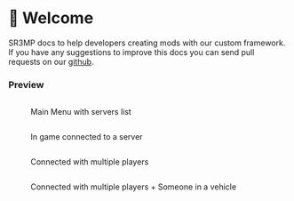 # 👋 Welcome

SR3MP docs to help developers creating mods with our custom framework. If you have any suggestions to improve this docs you can send pull requests on our [github](https://github.com/SR3-MP/.gitbook).

### Preview

<figure><img src="https://i.imgur.com/7Oy7LLF.png" alt=""><figcaption><p>Main Menu with servers list</p></figcaption></figure>

<figure><img src="https://i.imgur.com/RtzeIt3.jpg" alt=""><figcaption><p>In game connected to a server</p></figcaption></figure>

<figure><img src="https://i.imgur.com/SMgHXnb.png" alt=""><figcaption><p>Connected with multiple players</p></figcaption></figure>

<figure><img src="https://i.imgur.com/LpJH8zi.jpg" alt=""><figcaption><p>Connected with multiple players + Someone in a vehicle</p></figcaption></figure>
